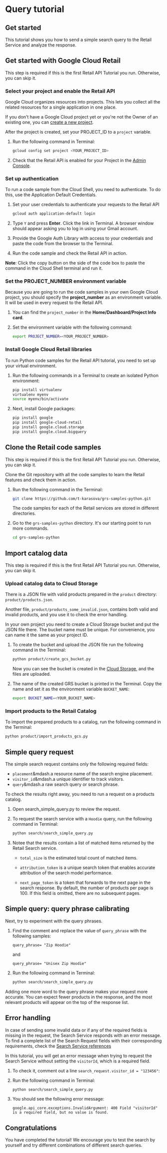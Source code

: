 # Query tutorial

## Get started

This tutorial shows you how to send a simple search query to the Retail Service and analyze the response.


<walkthrough-tutorial-duration duration="4"></walkthrough-tutorial-duration>

## Get started with Google Cloud Retail

This step is required if this is the first Retail API Tutorial you run.
Otherwise, you can skip it.

### Select your project and enable the Retail API

Google Cloud organizes resources into projects. This lets you
collect all the related resources for a single application in one place.

If you don't have a Google Cloud project yet or you're not the Owner of an existing one, you can
[create a new project](https://console.cloud.google.com/projectcreate).

After the project is created, set your PROJECT_ID to a ```project``` variable.
1. Run the following command in Terminal:
    ```bash
    gcloud config set project <YOUR_PROJECT_ID>
    ```

1. Check that the Retail API is enabled for your Project in the [Admin Console](https://console.cloud.google.com/ai/retail/).

### Set up authentication

To run a code sample from the Cloud Shell, you need to authenticate. To do this, use the Application Default Credentials.

1. Set your user credentials to authenticate your requests to the Retail API

    ```bash
    gcloud auth application-default login
    ```

1. Type `Y` and press **Enter**. Click the link in Terminal. A browser window should appear asking you to log in using your Gmail account.

1. Provide the Google Auth Library with access to your credentials and paste the code from the browser to the Terminal.

1. Run the code sample and check the Retail API in action.

**Note**: Click the copy button on the side of the code box to paste the command in the Cloud Shell terminal and run it.

### Set the PROJECT_NUMBER environment variable

Because you are going to run the code samples in your own Google Cloud project, you should specify the **project_number** as an environment variable. It will be used in every request to the Retail API.

1. You can find the ```project_number``` in the **Home/Dashboard/Project Info card**.

1. Set the environment variable with the following command:
    ```bash
    export PROJECT_NUMBER=<YOUR_PROJECT_NUMBER>
    ```

### Install Google Cloud Retail libraries

To run Python code samples for the Retail API tutorial, you need to set up your virtual environment.

1. Run the following commands in a Terminal to create an isolated Python environment:
    ```bash
    pip install virtualenv
    virtualenv myenv
    source myenv/bin/activate
    ```
1. Next, install Google packages:
    ```bash
    pip install google
    pip install google-cloud-retail
    pip install google.cloud.storage
    pip install google.cloud.bigquery

    ```

## Clone the Retail code samples

This step is required if this is the first Retail API Tutorial you run.
Otherwise, you can skip it.

Clone the Git repository with all the code samples to learn the Retail features and check them in action.

<!-- TODO(ianan): change the repository link -->
1. Run the following command in the Terminal:
    ```bash
    git clone https://github.com/t-karasova/grs-samples-python.git
    ```

    The code samples for each of the Retail services are stored in different directories.

1. Go to the ```grs-samples-python``` directory. It's our starting point to run more commands.
    ```bash
    cd grs-samples-python
    ```

## Import catalog data

This step is required if this is the first Retail API Tutorial you run.
Otherwise, you can skip it.

### Upload catalog data to Cloud Storage

There is a JSON file with valid products prepared in the `product` directory:
`product/products.json`.

Another file, `product/products_some_invalid.json`, contains both valid and invalid products, and you use it to check the error handling.

In your own project you need to create a Cloud Storage bucket and put the JSON file there.
The bucket name must be unique. For convenience, you can name it the same as your project ID.

1. To create the bucket and upload the JSON file run the following command in the Terminal:

    ```bash
    python product/create_gcs_bucket.py
    ```

    Now you can see the bucket is created in the [Cloud Storage](https://console.cloud.google.com/storage/browser), and the files are uploaded.

1. The name of the created GRS bucket is printed in the Terminal. Copy the name and set it as the environment variable `BUCKET_NAME`:

    ```bash
    export BUCKET_NAME=<YOUR_BUCKET_NAME>
    ```

### Import products to the Retail Catalog

To import the prepared products to a catalog, run the following command in the Terminal:

```bash
python product/import_products_gcs.py
```

## Simple query request

The simple search request contains only the following required fields:
- `placement`&mdash.a resource name of the search engine placement.
- `visitor_id`&mdash.a unique identifier to track visitors.
- `query`&mdash.a raw search query or search phrase.

To check the results right away, you need to run a request on a products catalog.

1. Open
<walkthrough-editor-select-regex filePath="cloudshell_open/grs-samples-python/search/search_simple_query.py" regex="TRY DIFFERENT QUERY PHRASES HERE">search_simple_query.py</walkthrough-editor-select-regex> to review the request.

1. To request the search service with a `Hoodie` query, run the following command in Terminal:
    ```bash
    python search/search_simple_query.py
    ```

1. Notee that the results contain a list of matched items returned by the Retail Search service.

    - `total_size` is the estimated total count of matched items.

    - `attribution_token` is a unique search token that enables accurate attribution of the search model performance.

    - `next_page_token` is a token that forwards to the next page in the search response. By default, the number of products per page is 100. If this field is omitted, there are no subsequent pages.

## Simple query: query phrase calibrating

Next, try to experiment with the query phrases.

1. Find the <walkthrough-editor-select-regex filePath="cloudshell_open/grs-samples-python/search/search_simple_query.py" regex="TRY DIFFERENT QUERY PHRASES HERE">comment</walkthrough-editor-select-regex> and replace the value of `query_phrase` with the following samples:

    ```
    query_phrase= "Zip Hoodie"
    ```

    and
    ```
    query_phrase= "Unisex Zip Hoodie"
    ```

1. Run the following command in Terminal:
    ```bash
    python search/search_simple_query.py
    ```

Adding one more word to the query phrase makes your request more accurate. You can expect fewer products in the response, and the most relevant products will appear on the top of the response list.

## Error handling

In case of sending some invalid data or if any of the required fields is missing in the request, the Search Service responds with an error message.
To find a complete list of the Search Request fields with their corresponding requirements, check the [Search Service references](https://cloud.google.com/retail/docs/reference/rpc/google.cloud.retail.v2#searchservice)

In this tutorial, you will get an error message when trying to request the Search Service without setting the `visitorId`, which is a required field.

1. To check it, comment out a <walkthrough-editor-select-regex filePath="cloudshell_open/grs-samples-python/search/search_simple_query.py" regex="123456">line</walkthrough-editor-select-regex> `search_request.visitor_id = "123456"`:

1. Run the following command in Terminal:
    ```bash
    python search/search_simple_query.py
    ```

1. You should see the following error message:

    ```terminal
    google.api_core.exceptions.InvalidArgument: 400 Field "visitorId" is a required field, but no value is found.
    ```

## Congratulations

<walkthrough-conclusion-trophy></walkthrough-conclusion-trophy>

You have completed the tutorial! We encourage you to test the search by yourself and try different combinations of different search queries.

<walkthrough-inline-feedback></walkthrough-inline-feedback>
